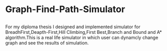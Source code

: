 # Graph-Find-Path-Simulator

##
For my diploma thesis I designed and implemented simulator for BreadhFirst,Deapth-First,Hill Climbing,First Best,Branch and Bound and A*
algorithm.This is a real life simulator in which user can dynamcly change graph
and see the results of simulation.

